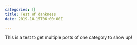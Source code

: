 ```yaml
---
categories: []
title: Test of dankness
date: 2019-10-15T06:00:00Z

---
```

This is a test to get multiple posts of one category to show up!